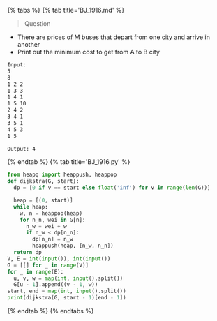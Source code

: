 {% tabs %}
{% tab title='BJ_1916.md' %}

> Question

* There are prices of M buses that depart from one city and arrive in another
* Print out the minimum cost to get from A to B city

```txt
Input:
5
8
1 2 2
1 3 3
1 4 1
1 5 10
2 4 2
3 4 1
3 5 1
4 5 3
1 5

Output: 4
```

{% endtab %}
{% tab title='BJ_1916.py' %}

```py
from heapq import heappush, heappop
def dijkstra(G, start):
  dp = [0 if v == start else float('inf') for v in range(len(G))]

  heap = [(0, start)]
  while heap:
    w, n = heappop(heap)
    for n_n, wei in G[n]:
      n_w = wei + w
      if n_w < dp[n_n]:
        dp[n_n] = n_w
        heappush(heap, [n_w, n_n])
  return dp
V, E = int(input()), int(input())
G = [[] for _ in range(V)]
for _ in range(E):
  u, v, w = map(int, input().split())
  G[u - 1].append((v - 1, w))
start, end = map(int, input().split())
print(dijkstra(G, start - 1)[end - 1])
```

{% endtab %}
{% endtabs %}
